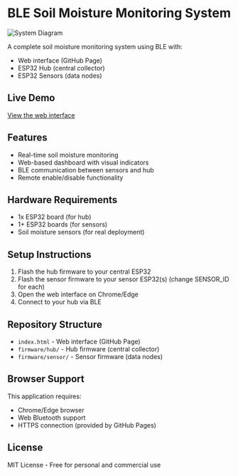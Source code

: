 # BLE Soil Moisture Monitoring System

![System Diagram](https://i.imgur.com/JK7w3Yl.png)

A complete soil moisture monitoring system using BLE with:
- Web interface (GitHub Page)
- ESP32 Hub (central collector)
- ESP32 Sensors (data nodes)

## Live Demo

[View the web interface](https://cuilonger.github.io/BLE-Soil-Monitor)

## Features

- Real-time soil moisture monitoring
- Web-based dashboard with visual indicators
- BLE communication between sensors and hub
- Remote enable/disable functionality

## Hardware Requirements

- 1x ESP32 board (for hub)
- 1+ ESP32 boards (for sensors)
- Soil moisture sensors (for real deployment)

## Setup Instructions

1. Flash the hub firmware to your central ESP32
2. Flash the sensor firmware to your sensor ESP32(s) (change SENSOR_ID for each)
3. Open the web interface on Chrome/Edge
4. Connect to your hub via BLE

## Repository Structure

- `index.html` - Web interface (GitHub Page)
- `firmware/hub/` - Hub firmware (central collector)
- `firmware/sensor/` - Sensor firmware (data nodes)

## Browser Support

This application requires:
- Chrome/Edge browser
- Web Bluetooth support
- HTTPS connection (provided by GitHub Pages)

## License

MIT License - Free for personal and commercial use
